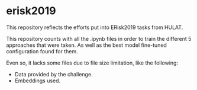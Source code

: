 # erisk2019
This repository reflects the efforts put into ERisk2019 tasks from HULAT.

This repository counts with all the .ipynb files in order to train the different 5 approaches that were taken.
As well as the best model fine-tuned configuration found for them. 

Even so, it lacks some files due to file size limitation, like the following:

- Data provided by the challenge.
- Embeddings used.
